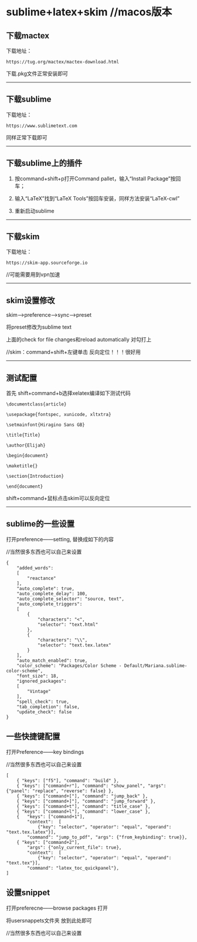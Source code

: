 # sublime+latex+skim //macos版本

## 下载mactex

下载地址：

```
https://tug.org/mactex/mactex-download.html
```

下载.pkg文件正常安装即可

---

## 下载sublime

下载地址：

```
https://www.sublimetext.com
```

同样正常下载即可

---

## 下载sublime上的插件

1. 按command+shift+p打开Command pallet，输入“Install Package”按回车；

2. 输入“LaTeX”找到“LaTeX Tools”按回车安装，同样方法安装“LaTeX-cwl”
3. 重新启动sublime

---

## 下载skim

下载地址：

```
https://skim-app.sourceforge.io
```

//可能需要用到vpn加速

----

## skim设置修改

skim—>preference—>sync—>preset

将preset修改为sublime text

上面的check for file changes和reload automatically 对勾打上

//skim：command+shift+左键单击 反向定位！！！很好用

---

## 测试配置

首先 shift+command+b选择xelatex编译如下测试代码

```
\documentclass{article}

\usepackage{fontspec, xunicode, xltxtra}

\setmainfont{Hiragino Sans GB}

\title{Title}

\author{Elijah}

\begin{document}

\maketitle{}

\section{Introduction}

\end{document}
```

shift+command+鼠标点击skim可以反向定位

---

## sublime的一些设置

打开preference——setting, 替换成如下的内容

//当然很多东西也可以自己来设置

```
{
	"added_words":
	[
		"reactance"
	],
	"auto_complete": true,
	"auto_complete_delay": 100,
	"auto_complete_selector": "source, text",
	"auto_complete_triggers":
	[
		{
			"characters": "<",
			"selector": "text.html"
		},
		{
			"characters": "\\",
			"selector": "text.tex.latex"
		}
	],
	"auto_match_enabled": true,
	"color_scheme": "Packages/Color Scheme - Default/Mariana.sublime-color-scheme",
	"font_size": 18,
	"ignored_packages":
	[
		"Vintage"
	],
	"spell_check": true,
	"tab_completion": false,
	"update_check": false
}
```

## 一些快捷键配置

打开Preference——key bindings

//当然很多东西也可以自己来设置

```
[
	{ "keys": ["f5"], "command": "build" },
	{ "keys": ["command+r"], "command": "show_panel", "args": {"panel": "replace", "reverse": false} },
	{ "keys": ["command+["], "command": "jump_back" },
	{ "keys": ["command+]"], "command": "jump_forward" },
	{ "keys": ["command+t"], "command": "title_case" },
	{ "keys": ["command+l"], "command": "lower_case" },
	{ 	"keys": ["command+1"], 
		"context":  [
			{"key": "selector", "operator": "equal", "operand": "text.tex.latex"}],
		"command": "jump_to_pdf", "args": {"from_keybinding": true}},
	{ "keys": ["command+2"],
		"args": {"only_current_file": true},
		"context":  [
			{"key": "selector", "operator": "equal", "operand": "text.tex"}],
		"command": "latex_toc_quickpanel"},
]
```

## 设置snippet

打开preferecne——browse packages 打开

将usersnappets文件夹 放到此处即可

//当然很多东西也可以自己来设置
